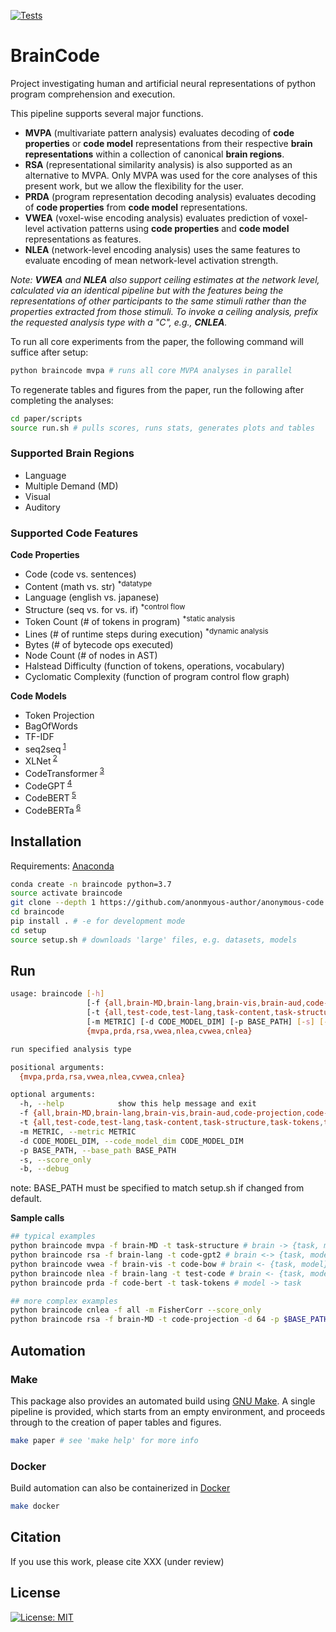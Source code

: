 [![Tests](https://github.com/benlipkin/braincode/actions/workflows/testing.yml/badge.svg)](https://github.com/benlipkin/braincode/actions/workflows/testing.yml)

# BrainCode

Project investigating human and artificial neural representations of python program comprehension and execution.

This pipeline supports several major functions.

-   **MVPA** (multivariate pattern analysis) evaluates decoding of **code properties** or **code model** representations from their respective **brain representations** within a collection of canonical **brain regions**.
-   **RSA** (representational similarity analysis) is also supported as an alternative to MVPA. Only MVPA was used for the core analyses of this present work, but we allow the flexibility for the user.
-   **PRDA** (program representation decoding analysis) evaluates decoding of **code properties** from **code model** representations.
-   **VWEA** (voxel-wise encoding analysis) evaluates prediction of voxel-level activation patterns using **code properties** and **code model** representations as features.
-   **NLEA** (network-level encoding analysis) uses the same features to evaluate encoding of mean network-level activation strength.

_Note: **VWEA** and **NLEA** also support ceiling estimates at the network level, calculated via an identical pipeline but with the features being the representations of other participants to the same stimuli rather than the properties extracted from those stimuli. To invoke a ceiling analysis, prefix the requested analysis type with a "C", e.g., **CNLEA**._

To run all core experiments from the paper, the following command will suffice after setup:

```bash
python braincode mvpa # runs all core MVPA analyses in parallel
```

To regenerate tables and figures from the paper, run the following after completing the analyses:

```bash
cd paper/scripts
source run.sh # pulls scores, runs stats, generates plots and tables
```

### Supported Brain Regions

-   Language
-   Multiple Demand (MD)
-   Visual
-   Auditory

### Supported Code Features

**Code Properties**

-   Code (code vs. sentences)
-   Content (math vs. str) <sup>\*datatype</sup>
-   Language (english vs. japanese)
-   Structure (seq vs. for vs. if) <sup>\*control flow</sup>
-   Token Count (# of tokens in program) <sup>\*static analysis</sup>
-   Lines (# of runtime steps during execution) <sup>\*dynamic analysis</sup>
-   Bytes (# of bytecode ops executed)
-   Node Count (# of nodes in AST)
-   Halstead Difficulty (function of tokens, operations, vocabulary)
-   Cyclomatic Complexity (function of program control flow graph)

**Code Models**

-   Token Projection
-   BagOfWords
-   TF-IDF
-   seq2seq<sup> [1](https://github.com/IBM/pytorch-seq2seq)</sup>
-   XLNet<sup> [2](https://arxiv.org/pdf/1906.08237.pdf)</sup>
-   CodeTransformer<sup> [3](https://arxiv.org/pdf/2103.11318.pdf)</sup>
-   CodeGPT<sup> [4](https://huggingface.co/microsoft/CodeGPT-small-py)</sup>
-   CodeBERT<sup> [5](https://arxiv.org/pdf/2002.08155.pdf)</sup>
-   CodeBERTa<sup> [6](https://huggingface.co/huggingface/CodeBERTa-small-v1)</sup>

## Installation

Requirements: [Anaconda](https://conda.io/projects/conda/en/latest/user-guide/install/index.html)

```bash
conda create -n braincode python=3.7
source activate braincode
git clone --depth 1 https://github.com/anonmyous-author/anonymous-code
cd braincode
pip install . # -e for development mode
cd setup
source setup.sh # downloads 'large' files, e.g. datasets, models
```

## Run

```bash
usage: braincode [-h]
                 [-f {all,brain-MD,brain-lang,brain-vis,brain-aud,code-projection,code-bow,code-tfidf,code-seq2seq,code-xlnet,code-bert,code-gpt2,code-transformer,code-roberta,brain-MD+lang,brain-MD+vis,brain-lang+vis}]
                 [-t {all,test-code,test-lang,task-content,task-structure,task-tokens,task-lines,task-nodes,task-bytes,task-halstead,task-cyclomatic,code-projection,code-bow,code-tfidf,code-seq2seq,code-xlnet,code-bert,code-gpt2,code-transformer,code-roberta,task-content+structure+tokens+lines}]
                 [-m METRIC] [-d CODE_MODEL_DIM] [-p BASE_PATH] [-s] [-b]
                 {mvpa,prda,rsa,vwea,nlea,cvwea,cnlea}

run specified analysis type

positional arguments:
  {mvpa,prda,rsa,vwea,nlea,cvwea,cnlea}

optional arguments:
  -h, --help            show this help message and exit
  -f {all,brain-MD,brain-lang,brain-vis,brain-aud,code-projection,code-bow,code-tfidf,code-seq2seq,code-xlnet,code-bert,code-gpt2,code-transformer,code-roberta,brain-MD+lang,brain-MD+vis,brain-lang+vis}, --feature {all,brain-MD,brain-lang,brain-vis,brain-aud,code-projection,code-bow,code-tfidf,code-seq2seq,code-xlnet,code-bert,code-gpt2,code-transformer,code-roberta,brain-MD+lang,brain-MD+vis,brain-lang+vis}
  -t {all,test-code,test-lang,task-content,task-structure,task-tokens,task-lines,task-nodes,task-bytes,task-halstead,task-cyclomatic,code-projection,code-bow,code-tfidf,code-seq2seq,code-xlnet,code-bert,code-gpt2,code-transformer,code-roberta,task-content+structure+tokens+lines}, --target {all,test-code,test-lang,task-content,task-structure,task-tokens,task-lines,task-nodes,task-bytes,task-halstead,task-cyclomatic,code-projection,code-bow,code-tfidf,code-seq2seq,code-xlnet,code-bert,code-gpt2,code-transformer,code-roberta,task-content+structure+tokens+lines}
  -m METRIC, --metric METRIC
  -d CODE_MODEL_DIM, --code_model_dim CODE_MODEL_DIM
  -p BASE_PATH, --base_path BASE_PATH
  -s, --score_only
  -b, --debug
```

note: BASE_PATH must be specified to match setup.sh if changed from default.

**Sample calls**

```bash
## typical examples
python braincode mvpa -f brain-MD -t task-structure # brain -> {task, model}
python braincode rsa -f brain-lang -t code-gpt2 # brain <-> {task, model}
python braincode vwea -f brain-vis -t code-bow # brain <- {task, model}
python braincode nlea -f brain-lang -t test-code # brain <- {task, model}
python braincode prda -f code-bert -t task-tokens # model -> task

## more complex examples
python braincode cnlea -f all -m FisherCorr --score_only
python braincode rsa -f brain-MD -t code-projection -d 64 -p $BASE_PATH
```

## Automation

### Make

This package also provides an automated build using [GNU Make](https://www.gnu.org/software/make/manual/make.html). A single pipeline is provided, which starts from an empty environment, and proceeds through to the creation of paper tables and figures.

```bash
make paper # see 'make help' for more info
```

### Docker

Build automation can also be containerized in [Docker](https://hub.docker.com/)

```bash
make docker
```

## Citation

If you use this work, please cite XXX (under review)

## License

[![License: MIT](https://img.shields.io/badge/License-MIT-brightgreen.svg)](https://opensource.org/licenses/MIT)

